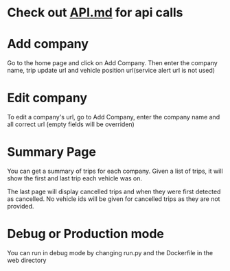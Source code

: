 # Check out [API.md](./API.md) for api calls

# Add company
Go to the home page and click on Add Company. Then enter the company name, trip update url and vehicle position url(service alert url is not used)

# Edit company
To edit a company's url, go to Add Company, enter the company name and all correct url (empty fields will be overriden)

# Summary Page
You can get a summary of trips for each company. Given a list of trips, it will show the first and last trip each vehicle was on. 

The last page will display cancelled trips and when they were first detected as cancelled. No vehicle ids will be given for cancelled trips as they are not provided.

# Debug or Production mode
You can run in debug mode by changing run.py and the Dockerfile in the web directory